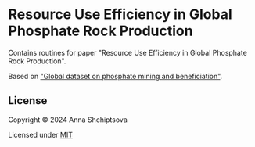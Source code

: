 # Resource Use Efficiency in Global Phosphate Rock Production

Contains routines for paper "Resource Use Efficiency in Global Phosphate Rock Production".

Based on ["Global dataset on phosphate mining and beneficiation"](https://github.com/shchipts/phosphate-rock.git).

## License

Copyright © 2024 Anna Shchiptsova

Licensed under [MIT](http://opensource.org/licenses/MIT)